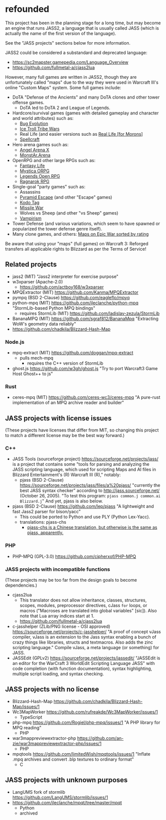 # refounded
This project has been in the planning stage for a long time, but may
become an engine that runs JASS2, a language that is usually called
JASS (which is actually the name of the first version of the language).

See the "JASS projects" sections below for more information.

JASS2 could be considered a substandard and deprecated language:
- https://sc2mapster.gamepedia.com/Language_Overview
- https://github.com/fullmetal-a/cjass2lua

However, many full games are written in JASS2, though they are
unfortunately called "maps" due to the way they were used in
Warcraft III's online "Custom Maps" system. Some full games include:
- DoTA "Defense of the Ancients" and many DoTA clones and other tower
  offense games.
  - DoTA led to DoTA 2 and League of Legends.
- Hardcore/survival games (games with detailed gameplay and character
  and world attributes) such as:
  - [Bug Evolution](https://www.epicwar.com/maps/4043/)
  - [Ice Troll Tribe Wars](https://www.epicwar.com/maps/19469/)
  - Real Life (and easier versions such as [Real Life [for Morons]](https://www.epicwar.com/maps/1252/)
  - [Spellcraft](https://www.epicwar.com/maps/487/)
- Hero arena games such as:
  - [Angel Arena X](https://www.epicwar.com/maps/8346/)
  - [MonstAr.Arena](https://www.epicwar.com/maps/139667/)
- OpenRPG and other large RPGs such as:
  - [Fantasy Life](https://www.epicwar.com/maps/91725/)
  - [Mystica ORPG](https://www.epicwar.com/maps/7577/)
  - [Legends Open RPG](https://www.epicwar.com/maps/130439/)
  - [Ragnarok RPG](https://www.epicwar.com/maps/80733/)
- Single-goal "party games" such as:
  - Assassins
  - [Pyramid Escape](https://www.epicwar.com/maps/165011/) (and other
    "Escape" games)
  - [Kodo Tag](https://www.epicwar.com/maps/103272/)
  - [Missile War](https://www.epicwar.com/maps/58603/)
  - Wolves vs Sheep (and other "vs Sheep" games)
  - [Vampirism](https://www.epicwar.com/maps/51266/)
- Tower Defense (and various variations, which seem to have spawned or
  popularized the tower defense genre itself).
- Many clone games, and others:
  [Maps on Epic War sorted by
  rating](https://www.epicwar.com/maps/?order=desc&sort=rating&page=1)

Be aware that using your "maps" (full games) on Warcraft 3: Reforged
transfers all applicable rights to Blizzard as per the Terms of Service!


## Related projects
- jass2 (MIT) "Jass2 interpreter for exercise purpose"
- w3xparser (Apache-2.0)
  - https://github.com/actboy168/w3xparser
- MPQExtractor (MIT) https://github.com/Kanma/MPQExtractor
- pympq (BSD 2-Clause) https://github.com/eagleflo/mpyq
- python-mpq (MIT) https://github.com/jleclanche/python-mpq
  "StormLib-based Python MPQ bindings"
  - requires StormLib (MIT) https://github.com/ladislav-zezula/StormLib
- BananaMPQ (MIT) https://github.com/sgraf812/BananaMpq
  "Extracting WoW's geometry data reliably"
- https://github.com/chadkila/Blizzard-Hash-Map

### Node.js
- mpq-extract (MIT) https://github.com/doggan/mpq-extract
  - pulls mech-mpq
    - requires the C++ version of StormLib
- ghost.js https://github.com/w3gh/ghost.js
  "Try to port Warcraft3 Game Host Ghost++ to js"

### Rust
- ceres-mpq (MIT) https://github.com/ceres-wc3/ceres-mpq
  "A pure-rust implementation of an MPQ archive reader and builder"


## JASS projects with license issues
(These projects have licenses that differ from MIT, so changing
this project to match a different license may be the best way forward.)

### C++
- JASS Tools (sourceforge project)
  https://sourceforge.net/projects/jass/ is a project that contains some
  "tools for parsing and analyzing the JASS scripting language, which
  used for scripting Maps and AI files in Blizzard Entertainment's (R)
  Warcraft III (R)," notably:
  - pjass (BSD 2-Clause)
    https://sourceforge.net/projects/jass/files/a%20pjass/
    "currently the best JASS syntax checker" according to
    http://jass.sourceforge.net/ (October 26, 2005).
    "To test this program:
    `pjass common.j common.ai Blizzard.j`" And yet, pjass is also
    below.
- pjass (BSD 2-Clause) https://github.com/lep/pjass
  "A lightweight and fast Jass2 parser for bison/yacc"
  - This could be ported to Python and use PLY (Python Lex-Yacc).
  - translations: pjass-chs
    - [pjass-chs is a Chinese translation, but otherwise is the same
      as pjass,
      apparently.](https://github.com/actboy168/pjass-chs/issues/1)

### PHP
- PHP-MPQ (GPL-3.0) https://github.com/cipherxof/PHP-MPQ



### JASS projects with incompatible functions
(These projects may be too far from the design goals to become
dependencies.)
- cjass2lua
  - This translator does not allow inheritance, classes, structures,
    scopes, modules, preprocessor directives, cJass `for` loops, or
    macros ("Macroses are translated into global variables" [sic]).
    Also note that Lua array indices start at 1.
  - https://github.com/fullmetal-a/cjass2lua
- c-jasshelper (ZLib/PNG license - OSI approved)
  https://sourceforge.net/projects/c-jasshelper/
  "A proof of concept vJass compiler, vJass is an extension to the Jass
  syntax enabling a bunch of crazy things like libraries, structs and
  textmacros. Also adds the zinc scripting language."
  Compile vJass, a meta language (or something) for JASS.
- JASSEdit (GPLv2) https://sourceforge.net/projects/jassedit/
  "JASSEdit is an editor for the WarCraft 3 WorldEdit Scripting Language
  JASS" with code completion (with function documentation), syntax
  highlighting, multiple script loading, and syntax checking.

## JASS projects with no license
- Blizzard-Hash-Map https://github.com/chadkila/Blizzard-Hash-Map/issues/1
- Wc3MapWorker https://github.com/rufreakde/Wc3MapWorker/issues/1
  - TypeScript
- php-mpq https://github.com/Rogiel/php-mpq/issues/1
  "A PHP library for MPQ reading"
  - PHP
- war3mappreviewextractor-php https://github.com/an-zie/war3mappreviewextractor-php/issues/1
  - PHP
- mpqtools https://github.com/limitedWish/mpqtools/issues/1
  "Inflate .mpq archives and convert .blp textures to ordinary format"
  - C

## JASS projects with unknown purposes
- LangUMS fork of stormlib https://github.com/LangUMS/stormlib/issues/1
- https://github.com/jleclanche/mpqt/tree/master/mpqt
  - Python
  - archived
